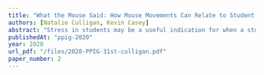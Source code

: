 ```yaml
---
title: "What the Mouse Said: How Mouse Movements Can Relate to Student Stress and Success"
authors: [Natalie Culligan, Kevin Casey]
abstract: "Stress in students may be a useful indication for when a student is struggling and in need of academic intervention. Investigating differences in student behaviour in stressful and comparatively less stressful environments could be helpful in understanding the processes involved in learning to code, and combatting the high levels of drop-out and failure in undergraduate computer science. In this paper we will discuss the mouse movement data gathered from Maynooth University Learning Environment (MULE), our in-house, browser-based pedagogical environment for novice programmers, during the time period February to May of 2019. This included 5 supervised, scheduled lab sessions and two inlab examinations. The data was used to examine 21 different measurements of student behaviour, for example, by measuring efficiency of the mouse path, or the time between mouse click-down and mouse click-up. These features were used to build a Deep Neural Net that classifies sequences of mouse movements as being either from a more stressful environment or a less stressful one by training the classifier on data from examination situations and regular weekly lab situations, with the goal of comparing how students behave in environments with different levels of student comfort. The classifiers had an average accuracy of 61.9% but was more successful with students who performed poorly in their lab examinations. To further examine this connection between mouse movement, stress and student outcome, a second classifier was built to classify students as being in the high or low 50% of lab-exam grades in the module, with an accuracy of 69%."
publishedAt: "ppig-2020"
year: 2020
url_pdf: "/files/2020-PPIG-31st-culligan.pdf"
paper_number: 2
---
```

